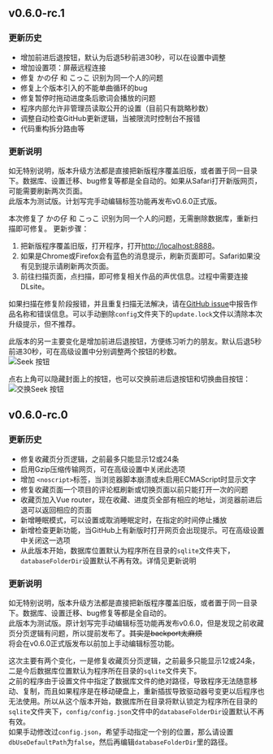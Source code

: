 ## v0.6.0-rc.1

### 更新历史
- 增加前进后退按钮，默认为后退5秒前进30秒，可以在设置中调整
- 增加设置项：屏蔽远程连接
- 修复 かの仔 和 こっこ 识别为同一个人的问题
- 修复上个版本引入的不能单曲循环的bug
- 修复暂停时拖动进度条后歌词会播放的问题
- 程序内部允许非管理员读取公开的设置（目前只有跳略秒数）
- 调整自动检查GitHub更新逻辑，当被限流时控制台不报错
- 代码重构拆分路由等

### 更新说明
如无特别说明，版本升级方法都是直接把新版程序覆盖旧版，或者置于同一目录下。数据库、设置迁移、bug修复等都是全自动的。如果从Safari打开新版网页，可能需要刷新两次页面。  
此版本为测试版。计划写完手动编辑标签功能再发布v0.6.0正式版。

本次修复了 かの仔 和 こっこ 识别为同一个人的问题，无需删除数据库，重新扫描即可修复。
更新步骤：
1. 把新版程序覆盖旧版，打开程序，打开[http://localhost:8888](http://localhost:8888)。
2. 如果是Chrome或Firefox会有蓝色的消息提示，刷新页面即可。Safari如果没有见到提示请刷新两次页面。
3. 前往扫描页面，点扫描，即可修复相关作品的声优信息。过程中需要连接DLsite。

如果扫描在修复阶段报错，并且重复扫描无法解决，请在[GitHub issue](https://github.com/umonaca/kikoeru-express/issues)中报告作品名称和错误信息。可以手动删除`config`文件夹下的`update.lock`文件以清除本次升级提示，但不推荐。

此版本的另一主要变化是增加前进后退按钮，方便练习听力的朋友。默认后退5秒前进30秒，可在高级设置中分别调整两个按钮的秒数。  
![Seek 按钮](https://i.imgur.com/m9WtURi.png)

点右上角可以隐藏封面上的按钮，也可以交换前进后退按钮和切换曲目按钮：  
![交换Seek 按钮](https://i.imgur.com/VfiCNHu.png)

## v0.6.0-rc.0

### 更新历史
- 修复收藏页分页逻辑，之前最多只能显示12或24条
- 启用Gzip压缩传输网页，可在高级设置中关闭此选项
- 增加 `<noscript>`标签，当浏览器脚本崩溃或未启用ECMAScript时显示文字
- 修复收藏页面一个项目的评论框刷新或切换页面以前只能打开一次的问题
- 收藏页加入Vue router，现在收藏、进度页全部有相应的地址，浏览器前进后退可以返回相应的页面
- 新增睡眠模式，可以设置或取消睡眠定时，在指定的时间停止播放
- 新增检查更新功能，当GitHub上有新版时打开网页会出现提示。可在高级设置中关闭这一选项
- 从此版本开始，数据库位置默认为程序所在目录的`sqlite`文件夹下，`databaseFolderDir`设置默认不再有效。详情见更新说明

### 更新说明
如无特别说明，版本升级方法都是直接把新版程序覆盖旧版，或者置于同一目录下。数据库、设置迁移、bug修复等都是全自动的。  
此版本为测试版。原计划写完手动编辑标签功能再发布v0.6.0，但是发现之前收藏页分页逻辑有问题，所以提前发布了。~~其实是backport太麻烦~~  
将会在v0.6.0正式版发布以前加上手动编辑标签功能。

这次主要有两个变化，一是修复收藏页分页逻辑，之前最多只能显示12或24条，二是今后数据库位置默认为程序所在目录的`sqlite`文件夹下。  
之前的程序由于设置文件中指定了数据库文件的绝对路径，导致程序无法随意移动、复制，而且如果程序是在移动硬盘上，重新插拔导致驱动器号变更以后程序也无法使用。所以从这个版本开始，数据库所在目录将默认锁定为程序所在目录的`sqlite`文件夹下，`config/config.json`文件中的`databaseFolderDir`设置默认不再有效。  
如果手动修改过`config.json`，希望手动指定一个别的位置，那么请设置`dbUseDefaultPath`为`false`，然后再编辑`databaseFolderDir`里的路径。
